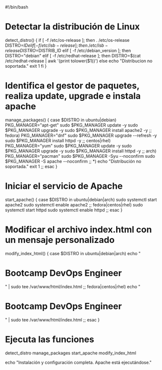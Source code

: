 #!/bin/bash

# Detectar la distribución de Linux
detect_distro() {
    if [ -f /etc/os-release ]; then
        . /etc/os-release
        DISTRO=$ID
    elif [ -f /etc/lsb-release ]; then
        . /etc/lsb-release
        DISTRO=$DISTRIB_ID
    elif [ -f /etc/debian_version ]; then
        DISTRO="debian"
    elif [ -f /etc/redhat-release ]; then
        DISTRO=$(cat /etc/redhat-release | awk '{print tolower($1)}')
    else
        echo "Distribucion no soportada."
        exit 1
    fi
}

# Identifica el gestor de paquetes, realiza update, upgrade e instala apache
manage_packages() {
    case $DISTRO in
        ubuntu|debian)
            PKG_MANAGER="apt-get"
            sudo $PKG_MANAGER update -y
            sudo $PKG_MANAGER upgrade -y
            sudo $PKG_MANAGER install apache2 -y
            ;;
        fedora)
            PKG_MANAGER="dnf"
            sudo $PKG_MANAGER upgrade --refresh -y
            sudo $PKG_MANAGER install httpd -y
            ;;
        centos|rhel)
            PKG_MANAGER="yum"
            sudo $PKG_MANAGER update -y
            sudo $PKG_MANAGER upgrade -y
            sudo $PKG_MANAGER install httpd -y
            ;;
        arch)
            PKG_MANAGER="pacman"
            sudo $PKG_MANAGER -Syu --noconfirm
            sudo $PKG_MANAGER -S apache --noconfirm
            ;;
        *)
            echo "Distribución no soportada."
            exit 1
            ;;
    esac
}

# Iniciar el servicio de Apache
start_apache() {
    case $DISTRO in
        ubuntu|debian|arch)
            sudo systemctl start apache2
            sudo systemctl enable apache2
            ;;
        fedora|centos|rhel)
            sudo systemctl start httpd
            sudo systemctl enable httpd
            ;;
    esac
}

# Modificar el archivo index.html con un mensaje personalizado
modify_index_html() {
    case $DISTRO in
        ubuntu|debian|arch)
            echo    "<!DOCTYPE html>
                    <html lang="en">
                    <head>
                        <meta charset="UTF-8">
                         <meta name="viewport" content="width=device-width, initial-scale=1.0">
                            <title>Botcamp DevOps</title>
                    </head>
                    <body>
                        <h1>Bootcamp DevOps Engineer</h1>
                    </body>
                    </html>" | sudo tee /var/www/html/index.html
            ;;
        fedora|centos|rhel)
            echo "<!DOCTYPE html>
                    <html lang="en">
                    <head>
                        <meta charset="UTF-8">
                         <meta name="viewport" content="width=device-width, initial-scale=1.0">
                            <title>Botcamp DevOps</title>
                    </head>
                    <body>
                        <h1>Bootcamp DevOps Engineer</h1>
                    </body>
                    </html>" | sudo tee /var/www/html/index.html
            ;;
    esac
}

# Ejecuta las funciones
detect_distro
manage_packages
start_apache
modify_index_html

echo "Instalación y configuración completa. Apache está ejecutándose."
